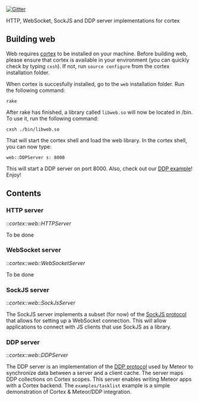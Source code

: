 [![Gitter](https://badges.gitter.im/Join%20Chat.svg)](https://gitter.im/cortexlang/web?utm_source=badge&utm_medium=badge&utm_campaign=pr-badge&utm_content=body_badge)

HTTP, WebSocket, SockJS and DDP server implementations for cortex

## Building web
Web requires [cortex](http://www.github.com/cortexlang/cortex) to be installed on your machine. Before building web, please ensure that cortex is available in your environment (you can quickly check by typing `cxsh`). If not, run `source configure` from the cortex installation folder.

When cortex is succesfully installed, go to the `web` installation folder. Run the following command:
```
rake
```
After rake has finished, a library called `libweb.so` will now be located in <web install dir>/bin. To use it, run the following command:
```
cxsh ./bin/libweb.so
```
That will start the cortex shell and load the web library. In the cortex shell, you can now type:
```
web::DDPServer s: 8000
```
This will start a DDP server on port 8000. Also, check out our [DDP example](https://github.com/cortexlang/web/tree/master/examples/tasklist)! Enjoy!

## Contents
### HTTP server
_::cortex::web::HTTPServer_

To be done

### WebSocket server
_::cortex::web::WebSocketServer_

To be done

### SockJS server
_::cortex::web::SockJsServer_

The SockJS server implements a subset (for now) of the [SockJS protocol](http://sockjs.github.io/sockjs-protocol/sockjs-protocol-0.3.3.html) that allows for setting up a WebSocket connection. 
This will allow applications to connect with JS clients that use SockJS as a library.

### DDP server
_::cortex::web::DDPServer_

The DDP server is an implementation of the [DDP protocol](https://www.meteor.com/ddp) used by Meteor to synchronize data between a server and a client cache. 
The server maps DDP collections on Cortex scopes. This server enables writing Meteor apps with a Cortex backend.
The `examples/tasklist` example is a simple demonstration of Cortex & Meteor/DDP integration.
